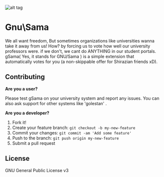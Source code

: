 
![alt tag](icons/nutSama.png)

# Gnu\Sama
We all want freedom, But sometimes organizations like universities wanna take it away from us! How? by forcing us to vote how well our university professors were. if we don't, we cant do ANYTHING in our student portals. gSama( Yes, it stands for GNU/Sama ) is a simple extension that automatically votes for you (a non-skippable offer for Shirazian friends xD).

## Contributing
**Are you a user?**

Please test gSama on your university system and report any issues. You can also ask support for other systems like 'golestan' .

**Are you a developer?**

1. Fork it!
2. Create your feature branch: `git checkout -b my-new-feature`
3. Commit your changes: `git commit -am 'Add some feature'`
4. Push to the branch: `git push origin my-new-feature`
5. Submit a pull request

## License

GNU General Public License v3
